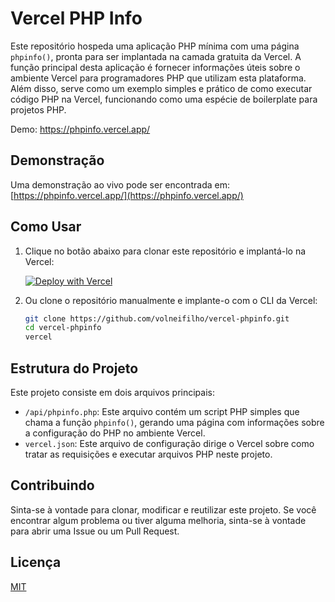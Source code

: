 # Vercel PHP Info

Este repositório hospeda uma aplicação PHP mínima com uma página `phpinfo()`, pronta para ser implantada na camada gratuita da Vercel. A função principal desta aplicação é fornecer informações úteis sobre o ambiente Vercel para programadores PHP que utilizam esta plataforma. Além disso, serve como um exemplo simples e prático de como executar código PHP na Vercel, funcionando como uma espécie de boilerplate para projetos PHP.

Demo: https://phpinfo.vercel.app/

## Demonstração

Uma demonstração ao vivo pode ser encontrada em: [https://phpinfo.vercel.app/](https://phpinfo.vercel.app/)

## Como Usar

1. Clique no botão abaixo para clonar este repositório e implantá-lo na Vercel:

   [![Deploy with Vercel](https://vercel.com/button)](https://vercel.com/new/clone?repository-url=https%3A%2F%2Fgithub.com%2Fvolneifilho%2Fvercel-phpinfo)

2. Ou clone o repositório manualmente e implante-o com o CLI da Vercel:

   ```bash
   git clone https://github.com/volneifilho/vercel-phpinfo.git
   cd vercel-phpinfo
   vercel
   ```
## Estrutura do Projeto

Este projeto consiste em dois arquivos principais:

- `/api/phpinfo.php`: Este arquivo contém um script PHP simples que chama a função `phpinfo()`, gerando uma página com informações sobre a configuração do PHP no ambiente Vercel.
- `vercel.json`: Este arquivo de configuração dirige o Vercel sobre como tratar as requisições e executar arquivos PHP neste projeto.

## Contribuindo

Sinta-se à vontade para clonar, modificar e reutilizar este projeto. Se você encontrar algum problema ou tiver alguma melhoria, sinta-se à vontade para abrir uma Issue ou um Pull Request.

## Licença

[MIT](LICENSE)


